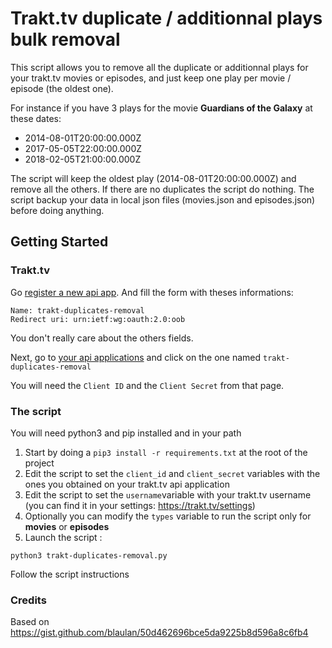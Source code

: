 Trakt.tv duplicate / additionnal plays bulk removal  
===========  
This script allows you to remove all the duplicate or additionnal plays for your trakt.tv movies or episodes, and just keep one play per movie / episode (the oldest one).

For instance if you have 3 plays for the movie **Guardians of the Galaxy** at these dates:

 - 2014-08-01T20:00:00.000Z
 - 2017-05-05T22:00:00.000Z
 - 2018-02-05T21:00:00.000Z

The script will keep the oldest play (2014-08-01T20:00:00.000Z) and remove all the others.
If there are no duplicates the script do nothing.
The script backup your data in local json files (movies.json and episodes.json) before doing anything.
  
## Getting Started  
### Trakt.tv  
  
Go [register a new api app]( https://trakt.tv/oauth/applications/new). And fill the form with theses informations:  
  
```  
Name: trakt-duplicates-removal  
Redirect uri: urn:ietf:wg:oauth:2.0:oob  
```  
  
You don't really care about the others fields.  
  
Next, go to [your api applications](https://trakt.tv/oauth/applications) and click on the one named `trakt-duplicates-removal`  
  
You will need the `Client ID` and the `Client Secret` from that page.  
  
### The script  
You will need python3 and pip installed and in your path
 
 1. Start by doing a `pip3 install -r requirements.txt` at the root of the project 
 2. Edit the script to set the `client_id` and `client_secret` variables with the ones you obtained on your trakt.tv api application
 3. Edit the script to set the `username`variable with your trakt.tv username (you can find it in your settings: https://trakt.tv/settings)
 4. Optionally you can modify the `types` variable to run the script only for **movies** or **episodes**
 5. Launch the script :  
```  
python3 trakt-duplicates-removal.py  
```  
Follow the script instructions

### Credits 

Based on https://gist.github.com/blaulan/50d462696bce5da9225b8d596a8c6fb4
